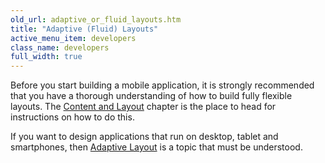 ```yaml
---
old_url: adaptive_or_fluid_layouts.htm
title: "Adaptive (Fluid) Layouts"
active_menu_item: developers
class_name: developers
full_width: true
---
```



Before you start building a mobile application, it is strongly recommended that you have a thorough understanding of how to build fully flexible layouts. The [Content and Layout](/developers/documentation/product-guide/content-and-app-layout/) chapter is the place to head for instructions on how to do this.

If you want to design applications that run on desktop, tablet and smartphones, then [Adaptive Layout](/developers/documentation/product-guide/content-and-app-layout/responsive-adaptive-fluid-design/) is a topic that must be understood.

